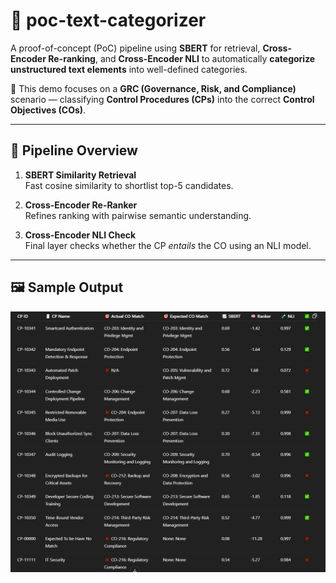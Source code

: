 # 🧪 poc-text-categorizer

A proof-of-concept (PoC) pipeline using **SBERT** for retrieval, **Cross-Encoder Re-ranking**, and **Cross-Encoder NLI** to automatically **categorize unstructured text elements** into well-defined categories.

📌 This demo focuses on a **GRC (Governance, Risk, and Compliance)** scenario — classifying **Control Procedures (CPs)** into the correct **Control Objectives (COs)**.

---

## 🧠 Pipeline Overview

1. **SBERT Similarity Retrieval**  
   Fast cosine similarity to shortlist top-5 candidates.

2. **Cross-Encoder Re-Ranker**  
   Refines ranking with pairwise semantic understanding.

3. **Cross-Encoder NLI Check**  
   Final layer checks whether the CP _entails_ the CO using an NLI model.

---

## 🖼️ Sample Output

![results](results.PNG)
